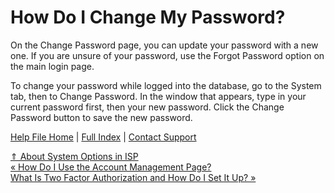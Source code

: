  How Do I Change My Password?
==========

On the Change Password page, you can update your password with a new one. If you are unsure of your password, use the Forgot Password option on the main login page.

To change your password while logged into the database, go to the System tab, then to Change Password. In the window that appears, type in your current password first, then your new password. Click the Change Password button to save the new password.

[Help File Home](/help/) | [Full Index](/Help-File-Directory/) | [Contact Support](mailto:support@ISPolitical.com)

[⇑ About System Options in ISP](/About-System-Options-in-ISP)  
[« How Do I Use the Account Management Page?](/Using-Account-Management)  
[What Is Two Factor Authorization and How Do I Set It Up? »](/What-Is-Two-Factor-Authorization-and-How-Do-I-Set-It-Up)